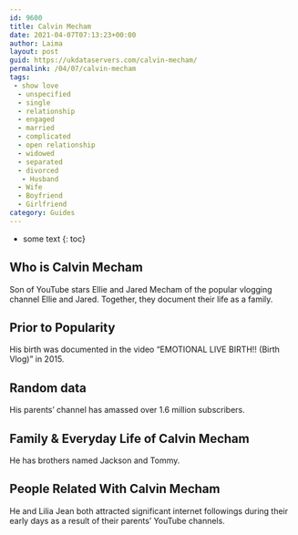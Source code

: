 ```yaml
---
id: 9600
title: Calvin Mecham
date: 2021-04-07T07:13:23+00:00
author: Laima
layout: post
guid: https://ukdataservers.com/calvin-mecham/
permalink: /04/07/calvin-mecham
tags:
 - show love
  - unspecified
  - single
  - relationship
  - engaged
  - married
  - complicated
  - open relationship
  - widowed
  - separated
  - divorced
   - Husband
  - Wife
  - Boyfriend
  - Girlfriend
category: Guides
---
```


* some text
{: toc}


## Who is Calvin Mecham
                  
                  
                  
Son of YouTube stars Ellie and Jared Mecham of the popular vlogging channel Ellie and Jared. Together, they document their life as a family. 
                  
              
            
              
            
                
                
                
## Prior to Popularity
                  
                  
                  
His birth was documented in the video &#8220;EMOTIONAL LIVE BIRTH!! (Birth Vlog)&#8221; in 2015.  
                  
              
            
              
            
                
                
                
## Random data
                  
                  
                  
His parents&#8217; channel has amassed over 1.6 million subscribers. 
                  
              
            
              
            
                
                
                
## Family & Everyday Life of Calvin Mecham
                  
                  
                  
He has brothers named Jackson and Tommy.
                  
              
            
              
            
                
                
                
## People Related With Calvin Mecham
                  
                  
                  
He and Lilia Jean both attracted significant internet followings during their early days as a result of their parents&#8217; YouTube channels. 
                  
              
            
              
            
                
              
            
              
              
            
            
              
            
          
          
          